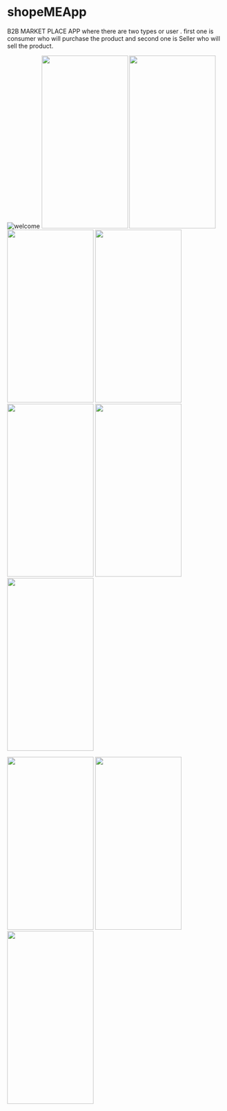 # shopeMEApp
B2B MARKET PLACE APP where there are two types or user .
first one is consumer who will purchase the product and second one is Seller who will sell the product.


![welcome](https://github.com/user-attachments/assets/964e56c4-bf7c-42a3-af4c-30cf17feb7e2)
<img src="https://github.com/user-attachments/assets/02abf96b-a36f-4876-918b-3ffe7dd950c2" data-canonical-src="https://gyazo.com/eb5c5741b6a9a16c692170a41a49c858.png" width="200" height="400" />
<img src="https://github.com/user-attachments/assets/25c8abaa-98b5-4de6-8d77-e71ba82e37a5" data-canonical-src="https://gyazo.com/eb5c5741b6a9a16c692170a41a49c858.png" width="200" height="400" />
<img src="https://github.com/user-attachments/assets/35dca28a-7878-4dad-8064-47ba0f401b46" data-canonical-src="https://gyazo.com/eb5c5741b6a9a16c692170a41a49c858.png" width="200" height="400" />
<img src="https://github.com/user-attachments/assets/73f200c5-5d8d-4e76-afc0-427b16b8ca87" data-canonical-src="https://gyazo.com/eb5c5741b6a9a16c692170a41a49c858.png" width="200" height="400" />
<img src="https://github.com/user-attachments/assets/fea76820-04cf-4d01-aee1-57c0512af00f" data-canonical-src="https://gyazo.com/eb5c5741b6a9a16c692170a41a49c858.png" width="200" height="400" />
<img src="https://github.com/user-attachments/assets/aa265eb3-714a-431f-a3a3-a3dcd040eb19" data-canonical-src="https://gyazo.com/eb5c5741b6a9a16c692170a41a49c858.png" width="200" height="400" />
<img src="https://github.com/user-attachments/assets/aa265eb3-714a-431f-a3a3-a3dcd040eb19" data-canonical-src="https://gyazo.com/eb5c5741b6a9a16c692170a41a49c858.png" width="200" height="400" />

<img src="https://github.com/user-attachments/assets/569f2da5-24ad-4c4b-9f2d-485ea772af81" data-canonical-src="https://gyazo.com/eb5c5741b6a9a16c692170a41a49c858.png" width="200" height="400" />
<img src="https://github.com/user-attachments/assets/6e789d35-a3a9-45dd-b0f3-e5070e17a544" data-canonical-src="https://gyazo.com/eb5c5741b6a9a16c692170a41a49c858.png" width="200" height="400" />
<img src="https://github.com/user-attachments/assets/6e789d35-a3a9-45dd-b0f3-e5070e17a544" data-canonical-src="https://gyazo.com/eb5c5741b6a9a16c692170a41a49c858.png" width="200" height="400" />
